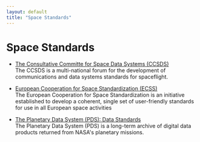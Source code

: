 ```yaml
---
layout: default
title: "Space Standards"
---
```


# Space Standards

* [The Consultative Committe for Space Data Systems (CCSDS)](https://public.ccsds.org)  
  The CCSDS is a multi-national forum for the development of communications and data systems standards for spaceflight.

* [European Cooperation for Space Standardization (ECSS)](https://ecss.nl/)  
  The European Cooperation for Space Standardization is an initiative established to develop a coherent, single set of
  user-friendly standards for use in all European space activities
  
* [The Planetary Data System (PDS): Data Standards](https://pds.nasa.gov/datastandards/about/)  
  The Planetary Data System (PDS) is a long-term archive of digital data products returned from NASA's planetary missions.
